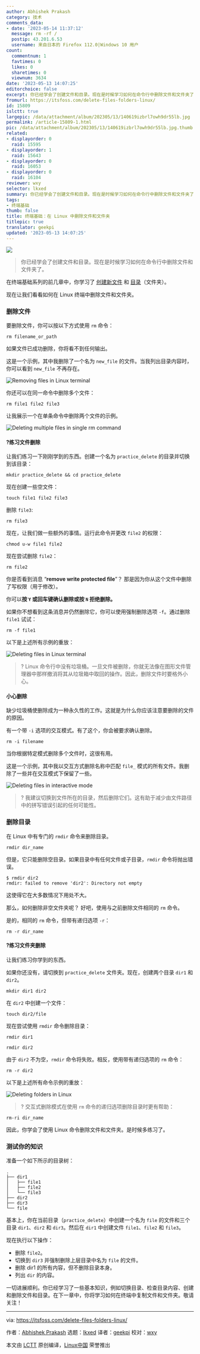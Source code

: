 ```yaml
---
author: Abhishek Prakash
category: 技术
comments_data:
- date: '2023-05-14 11:37:12'
  message: rm -rf /
  postip: 43.201.6.53
  username: 来自日本的 Firefox 112.0|Windows 10 用户
count:
  commentnum: 1
  favtimes: 0
  likes: 0
  sharetimes: 0
  viewnum: 3634
date: '2023-05-13 14:07:25'
editorchoice: false
excerpt: 你已经学会了创建文件和目录。现在是时候学习如何在命令行中删除文件和文件夹了。
fromurl: https://itsfoss.com/delete-files-folders-linux/
id: 15809
islctt: true
largepic: /data/attachment/album/202305/13/140619izbrl7owh9dr55lb.jpg
permalink: /article-15809-1.html
pic: /data/attachment/album/202305/13/140619izbrl7owh9dr55lb.jpg.thumb.jpg
related:
- displayorder: 0
  raid: 15595
- displayorder: 1
  raid: 15643
- displayorder: 0
  raid: 16053
- displayorder: 0
  raid: 16104
reviewer: wxy
selector: lkxed
summary: 你已经学会了创建文件和目录。现在是时候学习如何在命令行中删除文件和文件夹了。
tags:
- 终端基础
thumb: false
title: 终端基础：在 Linux 中删除文件和文件夹
titlepic: true
translator: geekpi
updated: '2023-05-13 14:07:25'
---
```


![](/data/attachment/album/202305/13/140619izbrl7owh9dr55lb.jpg)



> 
> 你已经学会了创建文件和目录。现在是时候学习如何在命令行中删除文件和文件夹了。
> 
> 
> 


在终端基础系列的前几章中，你学习了 [创建新文件](/article-15643-1.html) 和 [目录](/article-15595-1.html)（文件夹）。


现在让我们看看如何在 Linux 终端中删除文件和文件夹。


### 删除文件


要删除文件，你可以按以下方式使用 `rm` 命令：



```
rm filename_or_path

```

如果文件已成功删除，你将看不到任何输出。


这是一个示例，其中我删除了一个名为 `new_file` 的文件。当我列出目录内容时，你可以看到 `new_file` 不再存在。


![Removing files in Linux terminal](/data/attachment/album/202305/13/140726thlpmilkmfhcufv1.png)


你还可以在同一命令中删除多个文件：



```
rm file1 file2 file3

```

让我展示一个在单条命令中删除两个文件的示例。


![Deleting multiple files in single rm command](/data/attachment/album/202305/13/140726nusfljoj97coszoo.png)


#### ?️练习文件删除


让我们练习一下刚刚学到的东西。创建一个名为 `practice_delete` 的目录并切换到该目录：



```
mkdir practice_delete && cd practice_delete

```

现在创建一些空文件：



```
touch file1 file2 file3

```

删除 `file3`:



```
rm file3

```

现在，让我们做一些额外的事情。运行此命令并更改 `file2` 的权限：



```
chmod u-w file1 file2

```

现在尝试删除 `file2`：



```
rm file2

```

你是否看到消息 “**remove write protected file**”？ 那是因为你从这个文件中删除了写权限（用于修改）。


你可以**按 `Y` 或回车键确认删除或按 `N` 拒绝删除。**


如果你不想看到这条消息并仍然删除它，你可以使用强制删除选项 `-f`。通过删除 `file1` 试试：



```
rm -f file1

```

以下是上述所有示例的重放：


![Deleting files in Linux terminal](/data/attachment/album/202305/13/140727v8tncfxbonom8c7z.svg)



> 
> ? Linux 命令行中没有垃圾桶。一旦文件被删除，你就无法像在图形文件管理器中那样撤消将其从垃圾箱中取回的操作。因此，删除文件时要格外小心。
> 
> 
> 


#### 小心删除


缺少垃圾桶使删除成为一种永久性的工作。这就是为什么你应该注意要删除的文件的原因。


有一个带 `-i` 选项的交互模式。有了这个，你会被要求确认删除。



```
rm -i filename

```

当你根据特定模式删除多个文件时，这很有用。


这是一个示例，其中我以交互方式删除名称中匹配 `file_` 模式的所有文件。我删除了一些并在交互模式下保留了一些。


![Deleting files in interactive mode](/data/attachment/album/202305/13/140727qugf5u4quphu9igx.svg)



> 
> ? 我建议切换到文件所在的目录，然后删除它们。这有助于减少由文件路径中的拼写错误引起的任何可能性。
> 
> 
> 


### 删除目录


在 Linux 中有专门的 `rmdir` 命令来删除目录。



```
rmdir dir_name

```

但是，它只能删除空目录。如果目录中有任何文件或子目录，`rmdir` 命令将抛出错误。



```
$ rmdir dir2
rmdir: failed to remove 'dir2': Directory not empty

```

这使得它在大多数情况下用处不大。


那么，如何删除非空文件夹呢？ 好吧，使用与之前删除文件相同的 `rm` 命令。


是的，相同的 `rm` 命令，但带有递归选项 `-r`：



```
rm -r dir_name

```

#### ?️练习文件夹删除


让我们练习你学到的东西。


如果你还没有，请切换到 `practice_delete` 文件夹。现在，创建两个目录 `dir1` 和 `dir2`。



```
mkdir dir1 dir2

```

在 `dir2` 中创建一个文件：



```
touch dir2/file

```

现在尝试使用 `rmdir` 命令删除目录：



```
rmdir dir1

```


```
rmdir dir2

```

由于 `dir2` 不为空，`rmdir` 命令将失败。相反，使用带有递归选项的 `rm` 命令：



```
rm -r dir2

```

以下是上述所有命令示例的重放：


![Deleting folders in Linux](/data/attachment/album/202305/13/140727a453g55fixzr7f7f.svg)



> 
> ? 交互式删除模式在使用 `rm` 命令的递归选项删除目录时更有帮助：
> 
> 
> 



```
rm-ri dir_name

```

因此，你学会了使用 Linux 命令删除文件和文件夹。是时候多练习了。


### 测试你的知识


准备一个如下所示的目录树：



```
.
├── dir1
│   ├── file1
│   ├── file2
│   └── file3
├── dir2
├── dir3
└── file

```

基本上，你在当前目录（`practice_delete`）中创建一个名为 `file` 的文件和三个目录 `dir1`、`dir2` 和 `dir3`。然后在 `dir1` 中创建文件 `file1`、`file2` 和 `file3`。


现在执行以下操作：


* 删除 `file2`。
* 切换到 `dir3` 并强制删除上层目录中名为 `file` 的文件。
* 删除 dir1 的所有内容，但不删除目录本身。
* 列出 `dir` 的内容。


一切进展顺利。你已经学习了一些基本知识，例如切换目录、检查目录内容、创建和删除文件和目录。在下一章中，你将学习如何在终端中复制文件和文件夹。敬请关注！




---


via: <https://itsfoss.com/delete-files-folders-linux/>


作者：[Abhishek Prakash](https://itsfoss.com/author/abhishek/) 选题：[lkxed](https://github.com/lkxed/) 译者：[geekpi](https://github.com/geekpi) 校对：[wxy](https://github.com/wxy)


本文由 [LCTT](https://github.com/LCTT/TranslateProject) 原创编译，[Linux中国](https://linux.cn/) 荣誉推出